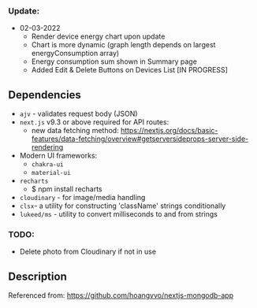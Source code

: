 ### Update:
- 02-03-2022
    - Render device energy chart upon update
    - Chart is more dynamic (graph length depends on largest energyConsumption array)
    - Energy consumption sum shown in Summary page
    - Added Edit & Delete Buttons on Devices List [IN PROGRESS]

## Dependencies
- `ajv` - validates request body (JSON)
- `next.js` v9.3 or above required for API routes:
    - new data fetching method: https://nextjs.org/docs/basic-features/data-fetching/overview#getserversideprops-server-side-rendering
- Modern UI frameworks:
    - `chakra-ui`
    - `material-ui`
- `recharts`
    - $ npm install recharts
- `cloudinary` - for image/media handling
- `clsx`- a utility for constructing 'className' strings conditionally
- `lukeed/ms` - utility to convert milliseconds to and from strings


### TODO:
- Delete photo from Cloudinary if not in use

## Description
Referenced from: https://github.com/hoangvvo/nextjs-mongodb-app